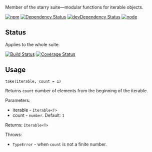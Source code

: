 Member of the starry suite—modular functions for iterable objects.

[![npm](https://img.shields.io/npm/v/starry.take.svg?style=flat-square)](https://www.npmjs.com/package/starry.take) [![Dependency Status](https://img.shields.io/david/starry.take.svg?style=flat-square)](https://david-dm.org/starry.take) [![devDependency Status](https://img.shields.io/david/dev/starry.take.svg?style=flat-square)](https://david-dm.org/starry.take#info=devDependencies) [![node](https://img.shields.io/node/v/starry.take.svg?style=flat-square)](https://nodejs.org/en/download/)

## Status

Applies to the whole suite.

[![Build Status](https://img.shields.io/travis/seangenabe/starry.svg?style=flat-square)](https://travis-ci.org/seangenabe/starry) [![Coverage Status](https://img.shields.io/coveralls/seangenabe/starry.svg?style=flat-square)](https://coveralls.io/github/seangenabe/starry)

## Usage

`take(iterable, count = 1)`

Returns `count` number of elements from the beginning of the iterable.

Parameters:
* iterable - `Iterable<T>`
* count - `number`. Default: `1`

Returns: `Iterable<T>`

Throws:
* `TypeError` - when `count` is not a finite number.

